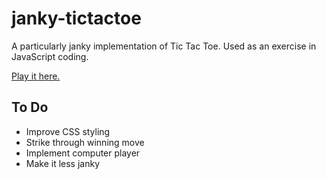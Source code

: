 # janky-tictactoe

A particularly janky implementation of Tic Tac Toe. Used as an exercise in JavaScript coding.

[Play it here.](https://tomraymo.github.io/janky-tictactoe/)

## To Do

- Improve CSS styling
- Strike through winning move
- Implement computer player
- Make it less janky
